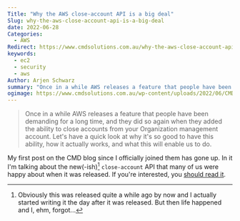 ```yaml
---
Title: "Why the AWS close-account API is a big deal"
Slug: why-the-aws-close-account-api-is-a-big-deal
date: 2022-06-28
Categories:
  - AWS
Redirect: https://www.cmdsolutions.com.au/why-the-aws-close-account-api-is-a-big-deal/
keywords:
  - ec2
  - security
  - aws
Author: Arjen Schwarz
summary: "Once in a while AWS releases a feature that people have been demanding for a long time, and they did so again when they added the ability to close accounts from your Organization management account. Let's have a quick look at why it's so good to have this ability, how it actually works, and what this will enable us to do."
ogimage: https://www.cmdsolutions.com.au/wp-content/uploads/2022/06/CMD0030_header.jpg
---
```


> Once in a while AWS releases a feature that people have been demanding for a long time, and they did so again when they added the ability to close accounts from your Organization management account. Let's have a quick look at why it's so good to have this ability, how it actually works, and what this will enable us to do.

My first post on the CMD blog since I officially joined them has gone up. In it I'm talking about the new(-ish)[^1] `close-account` API that many of us were happy about when it was released. If you're interested, you [should read it](https://www.cmdsolutions.com.au/why-the-aws-close-account-api-is-a-big-deal/).

[^1]: Obviously this was released quite a while ago by now and I actually started writing it the day after it was released. But then life happened and I, ehm, forgot...